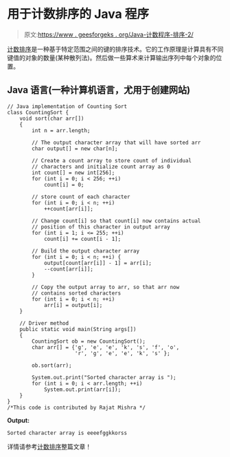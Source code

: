 # 用于计数排序的 Java 程序

> 原文:[https://www . geesforgeks . org/Java-计数程序-排序-2/](https://www.geeksforgeeks.org/java-program-for-counting-sort-2/)

[计数排序](http://en.wikipedia.org/wiki/Counting_sort)是一种基于特定范围之间的键的排序技术。它的工作原理是计算具有不同键值的对象的数量(某种散列法)。然后做一些算术来计算输出序列中每个对象的位置。

## Java 语言(一种计算机语言，尤用于创建网站)

```
// Java implementation of Counting Sort
class CountingSort {
    void sort(char arr[])
    {
        int n = arr.length;

        // The output character array that will have sorted arr
        char output[] = new char[n];

        // Create a count array to store count of individual
        // characters and initialize count array as 0
        int count[] = new int[256];
        for (int i = 0; i < 256; ++i)
            count[i] = 0;

        // store count of each character
        for (int i = 0; i < n; ++i)
            ++count[arr[i]];

        // Change count[i] so that count[i] now contains actual
        // position of this character in output array
        for (int i = 1; i <= 255; ++i)
            count[i] += count[i - 1];

        // Build the output character array
        for (int i = 0; i < n; ++i) {
            output[count[arr[i]] - 1] = arr[i];
            --count[arr[i]];
        }

        // Copy the output array to arr, so that arr now
        // contains sorted characters
        for (int i = 0; i < n; ++i)
            arr[i] = output[i];
    }

    // Driver method
    public static void main(String args[])
    {
        CountingSort ob = new CountingSort();
        char arr[] = {'g', 'e', 'e', 'k', 's', 'f', 'o',
                      'r', 'g', 'e', 'e', 'k', 's' };

        ob.sort(arr);

        System.out.print("Sorted character array is ");
        for (int i = 0; i < arr.length; ++i)
            System.out.print(arr[i]);
    }
}
/*This code is contributed by Rajat Mishra */
```

**Output:** 

```
Sorted character array is eeeefggkkorss
```

详情请参考[计数排序](https://www.geeksforgeeks.org/counting-sort/)整篇文章！